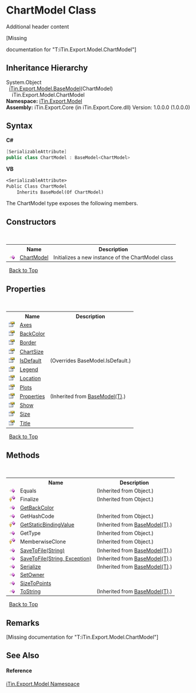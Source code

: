 # ChartModel Class
Additional header content 

\[Missing <summary> documentation for "T:iTin.Export.Model.ChartModel"\]


## Inheritance Hierarchy
System.Object<br />&nbsp;&nbsp;<a href="6632f561-4175-f1f2-939c-ac8b10159529">iTin.Export.Model.BaseModel</a>(ChartModel)<br />&nbsp;&nbsp;&nbsp;&nbsp;iTin.Export.Model.ChartModel<br />
**Namespace:**&nbsp;<a href="ef57ffcc-e95e-b212-5a46-9aa6f5a3511f">iTin.Export.Model</a><br />**Assembly:**&nbsp;iTin.Export.Core (in iTin.Export.Core.dll) Version: 1.0.0.0 (1.0.0.0)

## Syntax

**C#**<br />
``` C#
[SerializableAttribute]
public class ChartModel : BaseModel<ChartModel>
```

**VB**<br />
``` VB
<SerializableAttribute>
Public Class ChartModel
	Inherits BaseModel(Of ChartModel)
```

The ChartModel type exposes the following members.


## Constructors
&nbsp;<table><tr><th></th><th>Name</th><th>Description</th></tr><tr><td>![Public method](media/pubmethod.gif "Public method")</td><td><a href="3d6d24d1-16ff-067e-e4bc-9d78aacd129c">ChartModel</a></td><td>
Initializes a new instance of the ChartModel class</td></tr></table>&nbsp;
<a href="#chartmodel-class">Back to Top</a>

## Properties
&nbsp;<table><tr><th></th><th>Name</th><th>Description</th></tr><tr><td>![Public property](media/pubproperty.gif "Public property")</td><td><a href="a684022c-7ec3-e7ac-afed-158ab26415ce">Axes</a></td><td /></tr><tr><td>![Public property](media/pubproperty.gif "Public property")</td><td><a href="9255bc51-f320-6561-fd55-bde249aaccfc">BackColor</a></td><td /></tr><tr><td>![Public property](media/pubproperty.gif "Public property")</td><td><a href="36b46c6c-18a7-ba70-a404-3171559caf0f">Border</a></td><td /></tr><tr><td>![Public property](media/pubproperty.gif "Public property")</td><td><a href="805dd2b1-09a6-a99d-761d-51e8077b6aa5">ChartSize</a></td><td /></tr><tr><td>![Public property](media/pubproperty.gif "Public property")</td><td><a href="223e90eb-0705-7d8f-a467-f6ffdbffe10d">IsDefault</a></td><td> (Overrides BaseModel.IsDefault.)</td></tr><tr><td>![Public property](media/pubproperty.gif "Public property")</td><td><a href="60be0492-47c3-2079-f16d-438daa24610a">Legend</a></td><td /></tr><tr><td>![Public property](media/pubproperty.gif "Public property")</td><td><a href="cc232d9f-253f-7828-9629-46b653299a8b">Location</a></td><td /></tr><tr><td>![Public property](media/pubproperty.gif "Public property")</td><td><a href="cac72849-7cc2-7ce2-7a89-d8179c058940">Plots</a></td><td /></tr><tr><td>![Public property](media/pubproperty.gif "Public property")</td><td><a href="7e88785e-5670-4515-defa-d3f60ae16111">Properties</a></td><td> (Inherited from <a href="6632f561-4175-f1f2-939c-ac8b10159529">BaseModel(T)</a>.)</td></tr><tr><td>![Public property](media/pubproperty.gif "Public property")</td><td><a href="9e2f9507-5522-7602-fbde-7f1401d10ec8">Show</a></td><td /></tr><tr><td>![Public property](media/pubproperty.gif "Public property")</td><td><a href="ce2e65ce-709c-2be7-514a-25e6fb579ca0">Size</a></td><td /></tr><tr><td>![Public property](media/pubproperty.gif "Public property")</td><td><a href="77fe363d-b872-ec84-e3d3-1d841f70e33f">Title</a></td><td /></tr></table>&nbsp;
<a href="#chartmodel-class">Back to Top</a>

## Methods
&nbsp;<table><tr><th></th><th>Name</th><th>Description</th></tr><tr><td>![Public method](media/pubmethod.gif "Public method")</td><td>Equals</td><td> (Inherited from Object.)</td></tr><tr><td>![Protected method](media/protmethod.gif "Protected method")</td><td>Finalize</td><td> (Inherited from Object.)</td></tr><tr><td>![Public method](media/pubmethod.gif "Public method")</td><td><a href="44026a53-8920-95d1-d74d-51e53020577e">GetBackColor</a></td><td /></tr><tr><td>![Public method](media/pubmethod.gif "Public method")</td><td>GetHashCode</td><td> (Inherited from Object.)</td></tr><tr><td>![Protected method](media/protmethod.gif "Protected method")</td><td><a href="4253f171-71af-35d6-e1b1-47af647eb205">GetStaticBindingValue</a></td><td> (Inherited from <a href="6632f561-4175-f1f2-939c-ac8b10159529">BaseModel(T)</a>.)</td></tr><tr><td>![Public method](media/pubmethod.gif "Public method")</td><td>GetType</td><td> (Inherited from Object.)</td></tr><tr><td>![Protected method](media/protmethod.gif "Protected method")</td><td>MemberwiseClone</td><td> (Inherited from Object.)</td></tr><tr><td>![Public method](media/pubmethod.gif "Public method")</td><td><a href="60537b6c-f261-e08e-2eee-1007e9760316">SaveToFile(String)</a></td><td> (Inherited from <a href="6632f561-4175-f1f2-939c-ac8b10159529">BaseModel(T)</a>.)</td></tr><tr><td>![Public method](media/pubmethod.gif "Public method")</td><td><a href="81bbc161-83e1-ff91-7904-4b6a5260f76c">SaveToFile(String, Exception)</a></td><td> (Inherited from <a href="6632f561-4175-f1f2-939c-ac8b10159529">BaseModel(T)</a>.)</td></tr><tr><td>![Public method](media/pubmethod.gif "Public method")</td><td><a href="d84fa1d2-692a-9e10-e839-60da45d50f19">Serialize</a></td><td> (Inherited from <a href="6632f561-4175-f1f2-939c-ac8b10159529">BaseModel(T)</a>.)</td></tr><tr><td>![Public method](media/pubmethod.gif "Public method")</td><td><a href="1cf7c1a9-1d8a-ff95-0b02-7bf1cbd5bcfd">SetOwner</a></td><td /></tr><tr><td>![Public method](media/pubmethod.gif "Public method")</td><td><a href="8bae05ff-8fed-6481-af58-7fcaf2b49a63">SizeToPoints</a></td><td /></tr><tr><td>![Public method](media/pubmethod.gif "Public method")</td><td><a href="79c32584-b2b0-b6ca-0ade-5f0708e1a9b7">ToString</a></td><td> (Inherited from <a href="6632f561-4175-f1f2-939c-ac8b10159529">BaseModel(T)</a>.)</td></tr></table>&nbsp;
<a href="#chartmodel-class">Back to Top</a>

## Remarks
\[Missing <remarks> documentation for "T:iTin.Export.Model.ChartModel"\]

## See Also


#### Reference
<a href="ef57ffcc-e95e-b212-5a46-9aa6f5a3511f">iTin.Export.Model Namespace</a><br />
